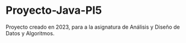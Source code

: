 # Proyecto-Java-PI5

Proyecto creado en 2023, para a la asignatura de Análisis y Diseño de Datos y Algoritmos.
